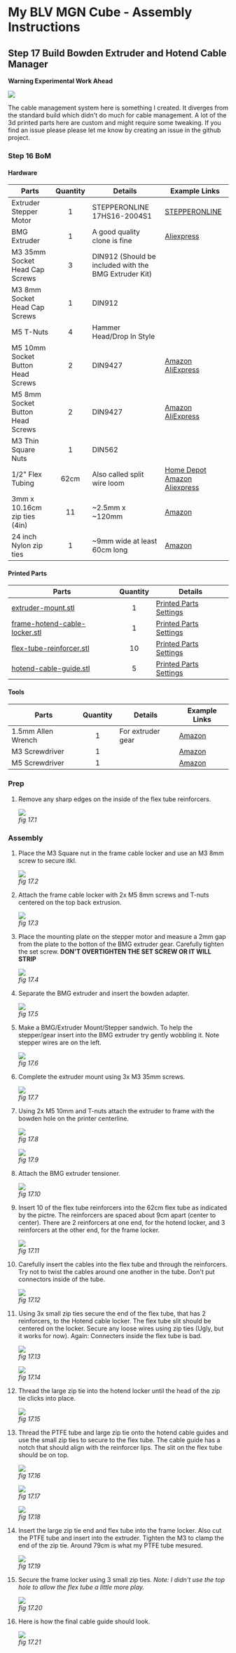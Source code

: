# My BLV MGN Cube - Assembly Instructions

## Step 17 Build Bowden Extruder and Hotend Cable Manager

**Warning Experimental Work Ahead**

![](img/all-hardHat.png)

The cable management system here is something I created. It diverges from the standard build which didn't do much for cable management. A lot of the 3d printed parts here are custom and might require some tweaking. If you find an issue please please let me know by creating an issue in the github project.

### Step 16 BoM

#### Hardware
| Parts     | Quantity | Details | Example Links |
|-----------|:--------:|---------|---------------|
| Extruder Stepper Motor | 1 | STEPPERONLINE 17HS16-2004S1 | [STEPPERONLINE](https://www.omc-stepperonline.com/nema-17-bipolar-45ncm-64oz-in-2a-42x42x40mm-4-wires-w-1m-cable-and-connector.html?search=17HS16-2004S1) |
| BMG Extruder | 1 | A good quality clone is fine | [Aliexpress](https://www.aliexpress.com/item/32917029058.html?spm=a2g0s.9042311.0.0.27424c4d85bUyI) |
| M3 35mm Socket Head Cap Screws | 3 | DIN912 (Should be included with the BMG Extruder Kit)| |
| M3 8mm Socket Head Cap Screws | 1 | DIN912 | |
| M5 T-Nuts | 4 | Hammer Head/Drop In Style | |
| M5 10mm Socket Button Head Screws | 2 | DIN9427 | [Amazon](https://amzn.to/3txrazT) [AliExpress](https://s.click.AliExpress.com/e/_ASWaER) |
| M5 8mm Socket Button Head Screws | 2 | DIN9427 | [Amazon](https://amzn.to/3txrazT) [AliExpress](https://s.click.AliExpress.com/e/_ASWaER) |
| M3 Thin Square Nuts | 1 | DIN562 | |
| 1/2" Flex Tubing | 62cm | Also called split wire loom | [Home Depot](https://www.homedepot.com/p/Gardner-Bender-3-8-in-and-1-2-in-Flex-Tubing-7-ft-and-10-ft-Combo-Pack-FLX-538C10/205588197#product-overview) [Amazon](https://www.amazon.com/Gardner-Bender-FLX-538C10-Assorted-Corrugated/dp/B01MSN7D25/ref=sr_1_10?dchild=1&keywords=split%2Bflex%2Btubing%2B1%2F2%22&qid=1628354523&s=hi&sr=1-10&th=1) [Aliexpress](https://www.aliexpress.com/item/32855974110.html?spm=a2g0o.productlist.0.0.112a72eas6e75a&algo_pvid=6370ddcb-8c94-4862-98e7-a1bb0f65fe20&algo_exp_id=6370ddcb-8c94-4862-98e7-a1bb0f65fe20-28) |
| 3mm x 10.16cm zip ties (4in)  | 11 | ~2.5mm x ~120mm | [Amazon](https://amzn.to/3p2nDaE) |
| 24 inch Nylon zip ties | 1 | ~9mm wide at least 60cm long | [Amazon](https://www.lowes.com/pd/Utilitech-15-Pack-24-in-Cable-Ties/50005756) |

#### Printed Parts
| Parts     | Quantity | Details |
|-----------|:--------:|---------|
| [extruder-mount.stl](../../extra/hotend-cable-manager/files/extruder-mount.stl) | 1 | [Printed Parts Settings](../partsSettings.md) |
| [frame-hotend-cable-locker.stl](../../extra/hotend-cable-manager/files/frame-hotend-cable-locker.stl) | 1 | [Printed Parts Settings](../partsSettings.md) |
| [flex-tube-reinforcer.stl](../../extra/hotend-cable-manager/files/flex-tube-reinforcer.stl) | 10 | [Printed Parts Settings](../partsSettings.md) |
| [hotend-cable-guide.stl](../../extra/hotend-cable-manager/files/hotend-cable-guide.stl) | 5 | [Printed Parts Settings](../partsSettings.md) |

#### Tools
| Parts     | Quantity | Details | Example Links |
|-----------|:--------:|---------|---------------|
| 1.5mm Allen Wrench | 1 | For extruder gear | [Amazon](https://amzn.to/3qNmEgs) |
| M3 Screwdriver | 1 | | [Amazon](https://amzn.to/3qNmEgs) |
| M5 Screwdriver | 1 | | [Amazon](https://amzn.to/3qNmEgs) |

### Prep
1. Remove any sharp edges on the inside of the flex tube reinforcers.

    ![](img/17-ReamReinforcer.JPG)\
    *fig 17.1*

### Assembly
1. Place the M3 Square nut in the frame cable locker and use an M3 8mm screw to secure itkl.

    ![](img/17-InstallclampOnCableLocker.JPG)\
    *fig 17.2*

2. Attach the frame cable locker with 2x M5 8mm screws and T-nuts centered on the top back extrusion.

    ![](img/17-AttachFrameCableLocker.JPG)\
    *fig 17.3*

3. Place the mounting plate on the stepper motor and measure a 2mm gap from the plate to the botton of the BMG extruder gear. Carefully tighten the set screw. **DON'T OVERTIGHTEN THE SET SCREW OR IT WILL STRIP**

    ![](img/17-SetBMGGear.JPG)\
    *fig 17.4*

4. Separate the BMG extruder and insert the bowden adapter.

    ![](img/17-BowdenAdapter.JPG)\
    *fig 17.5*

5. Make a BMG/Extruder Mount/Stepper sandwich. To help the stepper/gear insert into the BMG extruder try gently wobbling it. Note stepper wires are on the left.

    ![](img/17-InsertStepperGearBMG.JPG)\
    *fig 17.6*

6. Complete the extruder mount using 3x M3 35mm screws.

    ![](img/17-FinishExtruderMount.JPG)\
    *fig 17.7*

7. Using 2x M5 10mm and T-nuts attach the extruder to frame with the bowden hole on the printer centerline.

    ![](img/17-AttachExtruderMount.JPG)\
    *fig 17.8*

    ![](img/17-AttachExtruderMount2.JPG)\
    *fig 17.9*

7. Attach the BMG extruder tensioner.

    ![](img/17-ExtruderTensioner.JPG)\
    *fig 17.10*

8. Insert 10 of the flex tube reinforcers into the 62cm flex tube as indicated by the pictre. The reinforcers are spaced about 9cm apart (center to center). There are 2 reinforcers at one end, for the hotend locker, and 3 reinforcers at the other end, for the frame locker.

    ![](img/17-WireLoom.JPG)\
    *fig 17.11*

9. Carefully insert the cables into the flex tube and through the reinforcers. Try not to twist the cables around one another in the tube. Don't put connectors inside of the tube.

    ![](img/17-CablesInFlexTube.JPG)\
    *fig 17.12*

10. Using 3x small zip ties secure the end of the flex tube, that has 2 reinforcers, to the Hotend cable locker. The flex tube slit should be centered on the locker. Secure any loose wires using zip ties (Ugly, but it works for now). Again: Connecters inside the flex tube is bad.

    ![](img/17-SecureFlexToHELocker.JPG)\
    *fig 17.13*

    ![](img/17-FlexTubeAlignment.JPG)\
    *fig 17.14*

11. Thread the large zip tie into the hotend locker until the head of the zip tie clicks into place.

    ![](img/17-ZipTieIntoHELocker.JPG)\
    *fig 17.15*

12. Thread the PTFE tube and large zip tie onto the hotend cable guides and use the small zip ties to secure to the flex tube. The cable guide has a notch that should align with the reinforcer lips. The slit on the flex tube should be on top.

    ![](img/17-AssembleCableMgr1.JPG)\
    *fig 17.16*

    ![](img/17-AssembleCableMgr2.JPG)\
    *fig 17.17*

    ![](img/17-AssembleCableMgr3.JPG)\
    *fig 17.18*

13. Insert the large zip tie end and flex tube into the frame locker. Also cut the PTFE tube and insert into the extruder. Tighten the M3 to clamp the end of the zip tie. Around 79cm is what my PTFE tube mesured.

    ![](img/17-AttachToFrameLocker.JPG)\
    *fig 17.19*

14. Secure the frame locker using 3 small zip ties. *Note: I didn't use the top hole to allow the flex tube a little more play.*

    ![](img/17-SecureFrameLocker.JPG)\
    *fig 17.20*

14. Here is how the final cable guide should look.

    ![](img/17-CableMgr3.JPG)\
    *fig 17.21*

